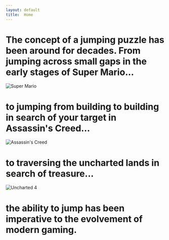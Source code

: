 ```yaml
---
layout: default
title:  Home
---
```

# The concept of a jumping puzzle has been around for decades. From jumping across small gaps in the early stages of Super Mario...

<img src="https://www.technologyuk.net/computer-gaming/gaming-landmarks/images/gaming_landmarks_0094.gif" alt="Super Mario">

# to jumping from building to building in search of your target in Assassin's Creed...

<img src="http://www.gamersdecide.com/sites/default/files/authors/u14586/4.jpg" alt="Assassin's Creed">

# to traversing the uncharted lands in search of treasure...

<img src="https://cdn3.vox-cdn.com/uploads/chorus_asset/file/6276971/mad-preview-still-06.0.jpg" alt="Uncharted 4">

# the ability to jump has been imperative to the evolvement of modern gaming.

[quickref]: https://github.com/mundimark/quickrefs/blob/master/HTML.md
